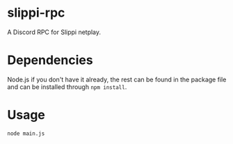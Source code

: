 # slippi-rpc
A Discord RPC for Slippi netplay.

# **Dependencies**
Node.js if you don't have it already, the rest can be found in the package file and can be installed through `npm install`.
# **Usage**
`node main.js`
